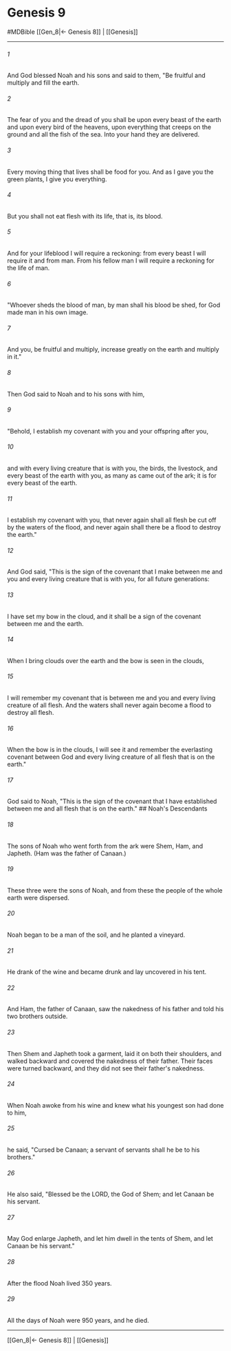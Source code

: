 # Genesis 9
#MDBible
[[Gen_8|← Genesis 8]] | [[Genesis]]

***

###### 1 

And God blessed Noah and his sons and said to them, "Be fruitful and multiply and fill the earth. 

###### 2 

The fear of you and the dread of you shall be upon every beast of the earth and upon every bird of the heavens, upon everything that creeps on the ground and all the fish of the sea. Into your hand they are delivered. 

###### 3 

Every moving thing that lives shall be food for you. And as I gave you the green plants, I give you everything. 

###### 4 

But you shall not eat flesh with its life, that is, its blood. 

###### 5 

And for your lifeblood I will require a reckoning: from every beast I will require it and from man. From his fellow man I will require a reckoning for the life of man. 

###### 6 

"Whoever sheds the blood of man, by man shall his blood be shed, for God made man in his own image. 

###### 7 

And you, be fruitful and multiply, increase greatly on the earth and multiply in it." 

###### 8 

Then God said to Noah and to his sons with him, 

###### 9 

"Behold, I establish my covenant with you and your offspring after you, 

###### 10 

and with every living creature that is with you, the birds, the livestock, and every beast of the earth with you, as many as came out of the ark; it is for every beast of the earth. 

###### 11 

I establish my covenant with you, that never again shall all flesh be cut off by the waters of the flood, and never again shall there be a flood to destroy the earth." 

###### 12 

And God said, "This is the sign of the covenant that I make between me and you and every living creature that is with you, for all future generations: 

###### 13 

I have set my bow in the cloud, and it shall be a sign of the covenant between me and the earth. 

###### 14 

When I bring clouds over the earth and the bow is seen in the clouds, 

###### 15 

I will remember my covenant that is between me and you and every living creature of all flesh. And the waters shall never again become a flood to destroy all flesh. 

###### 16 

When the bow is in the clouds, I will see it and remember the everlasting covenant between God and every living creature of all flesh that is on the earth." 

###### 17 

God said to Noah, "This is the sign of the covenant that I have established between me and all flesh that is on the earth." ## Noah's Descendants 

###### 18 

The sons of Noah who went forth from the ark were Shem, Ham, and Japheth. (Ham was the father of Canaan.) 

###### 19 

These three were the sons of Noah, and from these the people of the whole earth were dispersed. 

###### 20 

Noah began to be a man of the soil, and he planted a vineyard. 

###### 21 

He drank of the wine and became drunk and lay uncovered in his tent. 

###### 22 

And Ham, the father of Canaan, saw the nakedness of his father and told his two brothers outside. 

###### 23 

Then Shem and Japheth took a garment, laid it on both their shoulders, and walked backward and covered the nakedness of their father. Their faces were turned backward, and they did not see their father's nakedness. 

###### 24 

When Noah awoke from his wine and knew what his youngest son had done to him, 

###### 25 

he said, "Cursed be Canaan; a servant of servants shall he be to his brothers." 

###### 26 

He also said, "Blessed be the LORD, the God of Shem; and let Canaan be his servant. 

###### 27 

May God enlarge Japheth, and let him dwell in the tents of Shem, and let Canaan be his servant." 

###### 28 

After the flood Noah lived 350 years. 

###### 29 

All the days of Noah were 950 years, and he died. 

***

[[Gen_8|← Genesis 8]] | [[Genesis]]
